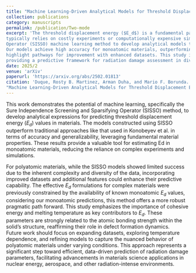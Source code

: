 ```yaml
---
title: "Machine Learning-Driven Analytical Models for Threshold Displacement Energy Prediction in Materials"
collection: publications
category: manuscripts
permalink: /publication/Two-mode
excerpt: 'The threshold displacement energy ($E_d$) is a fundamental parameter for understanding radiation damage in materials, yet its determination 
typically relies on costly experiments or computationally expensive simulations. In this work, we employ the Sure Independence Screening and Sparsifying 
Operator (SISSO) machine learning method to develop analytical models that predict $E_d$ based on fundamental material properties. 
Our models achieve high accuracy for monoatomic materials, outperforming traditional empirical approaches. For polyatomic systems, we identify key challenges and 
highlight pathways for improvement with enhanced datasets. This study identifies cohesive energy and melting temperature as the dominant descriptors of $E_d$, 
providing a predictive framework for radiation damage assessment in diverse materials.'
date: 2025/2
venue: 'arXiv'
paperurl: 'https://arxiv.org/abs/2502.01813'
citation: 'Duque, Rosty B. Martinez, Arman Duha, and Mario F. Borunda. 
"Machine Learning-Driven Analytical Models for Threshold Displacement Energy Prediction in Materials." arXiv preprint arXiv:2502.01813 (2025).'
---
```

This work demonstrates the potential of machine learning, specifically the Sure Independence Screening and
Sparsifying Operator (SISSO) method, to develop analytical expressions for predicting threshold displacement
energy ($E_d$) values in materials. The models constructed
using SISSO outperform traditional approaches like that
used in Konobeyev et al. in terms of accuracy and
generalizability, leveraging fundamental material properties. These results provide a valuable tool for estimating
Ed in monoatomic materials, reducing the reliance on
complex experiments and simulations.<br>

For polyatomic materials, while the SISSO models
showed limited success due to the inherent complexity and diversity of the data, incorporating improved
datasets and additional features could enhance their predictive capability. The effective $E_d$ formulations for complex materials were previously constrained by the availability of known monoatomic $E_d$ values, considering our
monoatomic predictions, this method offers a more robust pragmatic path forward. This study emphasizes the
importance of cohesive energy and melting temperature
as key contributors to $E_d$. These parameters are strongly
related to the atomic bonding strength within the solid’s
structure, reaffirming their role in defect formation dynamics.    <br>
Future work should focus on expanding datasets, exploring temperature dependence, and refining models to
capture the nuanced behavior of polyatomic materials
under varying conditions. This approach represents a
significant step toward efficient, data-driven prediction
of radiation damage parameters, facilitating advancements in materials science applications in nuclear energy,
aerospace, and other radiation-intense environments.




